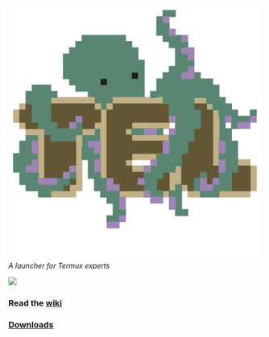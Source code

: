 ![TEL-logo](https://raw.githubusercontent.com/SealedJoy/images/main/logo-big.png)
_A launcher for Termux experts_

<a href="https://t.me/termux_expert_launcher"> <img  src="https://upload.wikimedia.org/wikipedia/commons/8/82/Telegram_logo.svg" data-canonical-src="https://upload.wikimedia.org/wikipedia/commons/8/82/Telegram_logo.svg" width="40" /></a>  



### Read the [wiki](https://t-e-l.github.io/wiki)

### [Downloads](https://t-e-l.github.io/)
